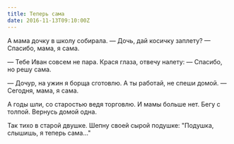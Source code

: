 ```yaml
---
title: Теперь сама
date: 2016-11-13T09:10:00Z
---
```


А мама дочку в школу собирала.
— Дочь, дай косичку заплету?
— Спасибо, мама, я сама.

— Тебе Иван совсем не пара.
Крася глаза, отвечу налету:
— Спасибо, но решу сама.

— Дочур, на ужин я борща сготовлю.
А ты работай, не спеши домой.
— Сегодня, мама, я сама.

А годы шли, со старостью ведя торговлю.
И мамы больше нет. Бегу с толпой.
Вернусь домой одна.

Так тихо в старой двушке.
Шепну своей сырой подушке:
"Подушка, слышишь, я теперь сама…"

